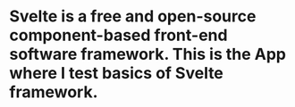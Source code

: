 # Svelte is a free and open-source component-based front-end software framework. This is the App where I test basics of Svelte framework.

